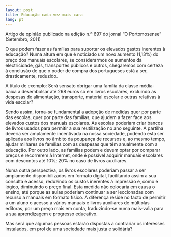```yaml
---
layout: post
title: Educação cada vez mais cara
lang: pt
---
```


<div class="message">
  Artigo de opinião publicado na edição n.º 697 do jornal “O Portomosense” (Setembro, 2011)
</div>

O que podem fazer as famílias para suportar os elevados gastos inerentes à educação? Numa altura em que é noticiado um novo aumento (1,13%) do preço dos manuais escolares, se considerarmos os aumentos da electricidade, gás, transportes públicos e outros, chegaremos com certeza à conclusão de que o poder de compra dos portugueses está a ser, drasticamente, reduzido.

A título de exemplo: Será sensato obrigar uma família da classe média-baixa a desembolsar até 268 euros só em livros escolares, excluindo as despesas de alimentação, transporte, material escolar e outras relativas à vida escolar?

Sendo assim, torna-se fundamental a adopção de medidas quer por parte das escolas, quer por parte das famílias, que ajudem a fazer face aos elevados custos dos manuais escolares. As escolas poderiam criar bancos de livros usados para permitir a sua reutilização no ano seguinte. A partilha deveria ser amplamente incentivada na nossa sociedade, podendo esta ser aplicada aos livros no âmbito da poupança de recursos e, ao mesmo tempo, ajudar milhares de famílias com as despesas que têm anualmente com a educação. Por outro lado, as famílias podem e devem optar por comparar preços e recorrerem à Internet, onde é possível adquirir manuais escolares com descontos até 10%; 20% no caso de livros auxiliares.

Numa outra perspectiva, os livros escolares poderiam passar a ser amplamente disponibilizados em formato digital, facilitando assim a sua consulta e acesso, reduzindo os custos inerentes à impressão e, como é lógico, diminuindo o preço final. Esta medida não colocaria em causa o ensino, até porque as aulas poderiam continuar a ser leccionadas com recurso a manuais em formato físico. A diferença reside no facto de permitir a um aluno o acesso a vários manuais e livros auxiliares de múltiplas editoras, por um preço mais em conta, traduzindo-se numa mais-valia para a sua aprendizagem e progresso educativo.

Mas será que algumas pessoas estarão dispostas a contrariar os interesses instalados, em prol de uma sociedade mais justa e solidária?
